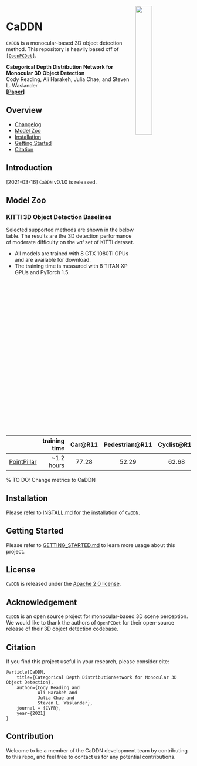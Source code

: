 <img src="docs/open_mmlab.png" align="right" width="30%">

# CaDDN

`CaDDN` is a monocular-based 3D object detection method. This repository is heavily based off of [`[OpenPCDet]`](https://github.com/open-mmlab/OpenPCDet).

**Categorical Depth Distribution Network for Monocular 3D Object Detection**\
Cody Reading, Ali Harakeh, Julia Chae, and Steven L. Waslander\
**[[Paper](https://arxiv.org/abs/2103.01100)]**


## Overview
- [Changelog](#changelog)
- [Model Zoo](#model-zoo)
- [Installation](docs/INSTALL.md)
- [Getting Started](docs/GETTING_STARTED.md)
- [Citation](#citation)


## Introduction
[2021-03-16] `CaDDN` v0.1.0 is released.

## Model Zoo

### KITTI 3D Object Detection Baselines
Selected supported methods are shown in the below table. The results are the 3D detection performance of moderate difficulty on the *val* set of KITTI dataset.
* All models are trained with 8 GTX 1080Ti GPUs and are available for download.
* The training time is measured with 8 TITAN XP GPUs and PyTorch 1.5.

|                                             | training time | Car@R11 | Pedestrian@R11 | Cyclist@R11  | download |
|---------------------------------------------|----------:|:-------:|:-------:|:-------:|:---------:|
| [PointPillar](tools/cfgs/kitti_models/pointpillar.yaml) |~1.2 hours| 77.28 | 52.29 | 62.68 | [model-18M](https://drive.google.com/file/d/1wMxWTpU1qUoY3DsCH31WJmvJxcjFXKlm/view?usp=sharing) |

% TO DO: Change metrics to CaDDN

## Installation

Please refer to [INSTALL.md](docs/INSTALL.md) for the installation of `CaDDN`.

## Getting Started

Please refer to [GETTING_STARTED.md](docs/GETTING_STARTED.md) to learn more usage about this project.


## License

`CaDDN` is released under the [Apache 2.0 license](LICENSE).

## Acknowledgement
`CaDDN` is an open source project for monocular-based 3D scene perception.
We would like to thank the authors of `OpenPCDet` for their open-source release of their 3D object detection codebase.


## Citation
If you find this project useful in your research, please consider cite:
```
@article{CaDDN,
    title={Categorical Depth DistributionNetwork for Monocular 3D Object Detection},
    author={Cody Reading and
            Ali Harakeh and
            Julia Chae and
            Steven L. Waslander},
    journal = {CVPR},
    year={2021}
}
```


## Contribution
Welcome to be a member of the CaDDN development team by contributing to this repo, and feel free to contact us for any potential contributions.


